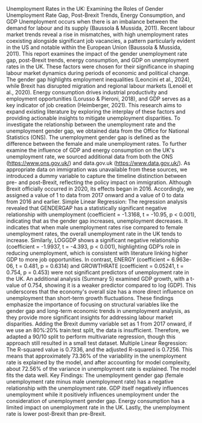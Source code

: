Unemployment Rates in the UK: Examining the Roles of Gender Unemployment Rate Gap, Post-Brexit Trends, Energy Consumption, and GDP
Unemployment occurs when there is an imbalance between the demand for labour and its supply (Baussola & Mussida, 2011). Recent labour market trends reveal a rise in mismatches, with high unemployment rates coexisting alongside significant job vacancies, a pattern particularly evident in the US and notable within the European Union (Baussola & Mussida, 2011). This report examines the impact of the gender unemployment rate gap, post-Brexit trends, energy consumption, and GDP on unemployment rates in the UK. These factors were chosen for their significance in shaping labour market dynamics during periods of economic and political change. The gender gap highlights employment inequalities (Leoncini et al., 2024), while Brexit has disrupted migration and regional labour markets (Lenoël et al., 2020). Energy consumption drives industrial productivity and employment opportunities (Lorusso & Pieroni, 2018), and GDP serves as a key indicator of job creation (Heimberger, 2021). This research aims to expand existing literature by exploring the interplay of these factors and providing actionable insights to mitigate unemployment disparities.
To investigate the relationship between the unemployment rate and the unemployment gender gap, we obtained data from the Office for National Statistics (ONS). The unemployment gender gap is defined as the difference between the female and male unemployment rates. To further examine the influence of GDP and energy consumption on the UK's unemployment rate, we sourced additional data from both the ONS (https://www.ons.gov.uk/) and data.gov.uk (https://www.data.gov.uk/). As appropriate data on immigration was unavailable from these sources, we introduced a dummy variable to capture the timeline distinction between pre- and post-Brexit, reflecting the policy impact on immigration. Although Brexit officially occurred in 2020, its effects began in 2016. Accordingly, we assigned a value of 1 to data from 2017 onward and a value of 0 to data from 2016 and earlier.
Simple Linear Regression: The regression analysis revealed that GENDERGAP has a statistically significant negative relationship with unemployment (coefficient = -1.3168, t = -10.95, p < 0.001), indicating that as the gender gap increases, unemployment decreases. It indicates that when male unemployment rates rise compared to female unemployment rates, the overall unemployment rate in the UK tends to increase. Similarly, LOGGDP shows a significant negative relationship (coefficient = -1.9937, t = -4.393, p < 0.001), highlighting GDP’s role in reducing unemployment, which is consistent with literature linking higher GDP to more job opportunities. In contrast, ENERGY (coefficient = 6.963e-06, t = 0.481, p = 0.6314) and GROWTHRATE (coefficient = 0.05241, t = 0.754, p = 0.453) were not significant predictors of unemployment rate in the UK. An additional analysis (Summary 5) examined GDP growth, with a t-value of 0.754, showing it is a weaker predictor compared to log (GDP). This underscores that the economy's overall size has a more direct influence on unemployment than short-term growth fluctuations. These findings emphasize the importance of focusing on structural variables like the gender gap and long-term economic trends in unemployment analysis, as they provide more significant insights for addressing labour market disparities.
Adding the Brexit dummy variable set as 1 from 2017 onward, if we use an 80%:20% train:test split, the data is insufficient. Therefore, we adapted a 90/10 split to perform multivariate regression, though this approach still resulted in a small test dataset.
Multiple Linear Regression: The R-squared value is 0.7336, and the adjusted R-squared is 0.7256. This means that approximately 73.36% of the variability in the unemployment rate is explained by the model, and after accounting for model complexity, about 72.56% of the variance in unemployment rate is explained. The model fits the data well.
Key Findings: The unemployment gender gap (female unemployment rate minus male unemployment rate) has a negative relationship with the unemployment rate. GDP itself negatively influences unemployment while it positively influences unemployment under the consideration of unemployment gender gap. Energy consumption has a limited impact on unemployment rate in the UK. Lastly, the unemployment rate is lower post-Brexit than pre-Brexit.
